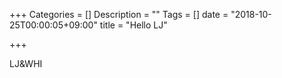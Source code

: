 +++
Categories = []
Description = ""
Tags = []
date = "2018-10-25T00:00:05+09:00"
title = "Hello LJ"

+++

LJ&WHI
